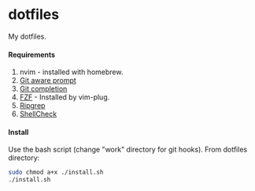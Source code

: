 # dotfiles

My dotfiles.

#### Requirements

1. nvim - installed with homebrew.
2. [Git aware prompt](https://github.com/jimeh/git-aware-prompt)
3. [Git completion](https://github.com/git/git/blob/master/contrib/completion/git-completion.bash)
4. [FZF](https://github.com/junegunn/fz://github.com/junegunn/fzf) - Installed by vim-plug.
5. [Ripgrep](https://github.com/burntsushi/ripgrep)
6. [ShellCheck](https://github.com/koalaman/shellcheck/blob/master/README.md)

#### Install

Use the bash script (change "work" directory for git hooks). From dotfiles directory:

```bash
sudo chmod a+x ./install.sh
./install.sh
```

